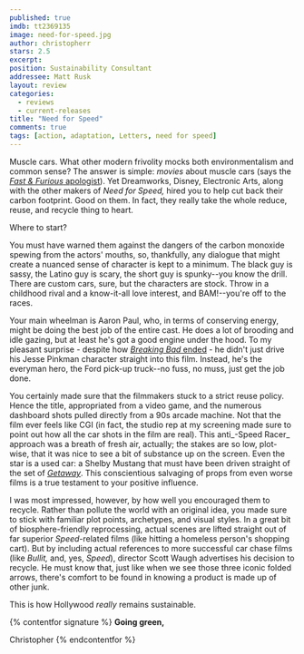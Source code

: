 ```yaml
---
published: true
imdb: tt2369135
image: need-for-speed.jpg
author: christopherr
stars: 2.5
excerpt: 
position: Sustainability Consultant
addressee: Matt Rusk
layout: review
categories: 
  - reviews
  - current-releases
title: "Need for Speed"
comments: true
tags: [action, adaptation, Letters, need for speed]
---
```


Muscle cars. What other modern frivolity mocks both environmentalism and common sense? The answer is simple: _movies_ about muscle cars (says the [_Fast & Furious_ apologist][1]). Yet Dreamworks, Disney, Electronic Arts, along with the other makers of _Need for Speed,_ hired you to help cut back their carbon footprint.  Good on them. In fact, they really take the whole reduce, reuse, and recycle thing to heart.

   [1]: /content/2013/5/27/fast-furious-6.html

Where to start?

You must have warned them against the dangers of the carbon monoxide spewing from the actors' mouths, so, thankfully, any dialogue that might create a nuanced sense of character is kept to a minimum. The black guy is sassy, the Latino guy is scary, the short guy is spunky--you know the drill. There are custom cars, sure, but the characters are stock. Throw in a childhood rival and a know-it-all love interest, and BAM!--you're off to the races.

Your main wheelman is Aaron Paul, who, in terms of conserving energy, might be doing the best job of the entire cast. He does a lot of brooding and idle gazing, but at least he's got a good engine under the hood. To my pleasant surprise - despite how [_Breaking Bad_ ended][2] - he didn't just drive his Jesse Pinkman character straight into this film. Instead, he's the everyman hero, the Ford pick-up truck--no fuss, no muss, just get the job done.

   [2]: https://www.youtube.com/watch?v=vEAf5zOrxsE

You certainly made sure that the filmmakers stuck to a strict reuse policy. Hence the title, appropriated from a video game, and the numerous dashboard shots pulled directly from a 90s arcade machine. Not that the film ever feels like CGI (in fact, the studio rep at my screening made sure to point out how all the car shots in the film are real).  This anti_-Speed Racer_ approach was a breath of fresh air, actually; the stakes are so low, plot-wise, that it was nice to see a bit of substance up on the screen.  Even the star is a used car: a Shelby Mustang that must have been driven straight of the set of [_Getaway_][3]. This conscientious salvaging of props  from even worse films is a true testament to your positive influence.

   [3]: /content/2013/9/4/getaway.html

I was most impressed, however, by how well you encouraged them to recycle. Rather than pollute the world with an original idea, you made sure to stick with familiar plot points, archetypes, and visual styles. In a great bit of biosphere-friendly reprocessing, actual scenes are lifted straight out of far superior _Speed_-related films (like hitting a homeless person's shopping cart). But by including actual references to more successful car chase films (like _Bullit,_ and, yes, _Speed_), director Scott Waugh advertises his decision to recycle. He must know that, just like when we see those three iconic folded arrows, there's comfort to be found in knowing a product is made up of other junk.

This is how Hollywood _really_ remains sustainable.

{% contentfor signature %}
**Going green,**

Christopher
{% endcontentfor %}